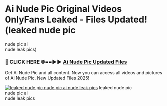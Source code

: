 # Ai Nude Pic Original Videos 0nlyFans Leaked - Files Updated! (leaked nude pic<br>
nude pic ai<br>
nude leak pics)

<h3>🔴 CLICK HERE 🌐==►► <a href="https://tinyurl.com/2p9ay9w9" rel="nofollow">Ai Nude Pic Updated Files</a></h3>

Get Ai Nude Pic and all content. Now you can access all videos and pictures of Ai Nude Pic. New Updated Files 2025!

[![leaked nude pic<br>
nude pic ai<br>
nude leak pics](https://i.imgur.com/KQgVmj3.gif)](https://tinyurl.com/2p9ay9w9)
leaked nude pic<br>
nude pic ai<br>
nude leak pics